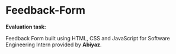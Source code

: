 # Feedback-Form
**Evaluation task:**



Feedback Form built using HTML, CSS and JavaScript for Software Engineering Intern provided by **Abiyaz**. 
